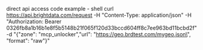 direct api access code example - shell
curl https://api.brightdata.com/request -H "Content-Type: application/json" -H "Authorization: Bearer 0326fb8a1b16b1e8f5b5148b21f065f120d33bccd604ff8c7ee963bd11bcbd2f" -d "{\"zone\": \"mcp_unlocker\",\"url\": \"https://geo.brdtest.com/mygeo.json\", \"format\": \"raw\"}"